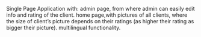 
Single Page Application with:
  admin page, from where admin can easily edit info and rating of the client.
  home page,with pictures of all clients, where the size of client’s picture depends on their ratings (as higher their rating as bigger   their picture).
  multilingual functionality.
  
  
